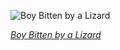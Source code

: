 
![Boy Bitten by a Lizard](https://upload.wikimedia.org/wikipedia/commons/thumb/c/c7/Caravaggio_-_Boy_Bitten_by_a_Lizard.jpg/450px-Caravaggio_-_Boy_Bitten_by_a_Lizard.jpg)

*[Boy Bitten by a Lizard](https://wikipedia.org/wiki/File:Caravaggio_-_Boy_Bitten_by_a_Lizard.jpg)*
